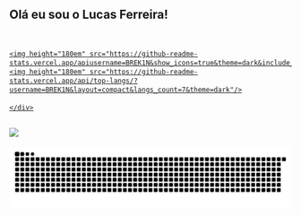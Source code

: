 ## Olá eu sou o Lucas Ferreira!
<div align="center">
  <a href="https://github.com/BREK1N">
 </div>
  
   <div style="display: felx; justify-contents:center; align-itens: center;"><br>
  
    <img height="180em" src="https://github-readme-stats.vercel.app/apiusername=BREK1N&show_icons=true&theme=dark&include_all_commits=true&count_private=true"/>
    <img height="180em" src="https://github-readme-stats.vercel.app/api/top-langs/?username=BREK1N&layout=compact&langs_count=7&theme=dark"/>
  
    </div>
  
  ##
 <div> 
  <a href="https://www.instagram.com/lucasf_198/" target="_blank"><img src="https://img.shields.io/badge/-Instagram-%23E4405F?style=for-the-badge&logo=instagram&logoColor=white" target="_blank"></a>
 

 ![Snake animation](https://github.com/BREK1N/BREK1N/blob/output/github-contribution-grid-snake.svg)
   
</div>
  
